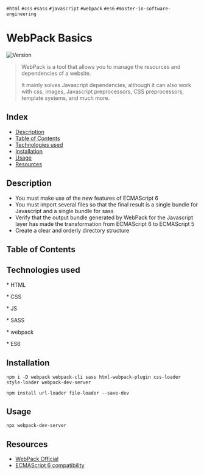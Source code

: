 `#html` `#css` `#sass` `#javascript` `#webpack` `#es6` `#master-in-software-engineering`

# WebPack Basics <!-- omit in toc -->

<p>
  <img alt="Version" src="https://img.shields.io/badge/version-1.0-blue.svg?cacheSeconds=2592000" />
</p>

> WebPack is a tool that allows you to manage the resources and dependencies of a website.
>
> It mainly solves Javascript dependencies, although it can also work with css, images, Javascript preprocessors, CSS preprocessors, template systems, and much more.

## Index <!-- omit in toc -->

- [Description](#description)
- [Table of Contents](#table-of-contents)
- [Technologies used](#technologies-used)
- [Installation](#installation)
- [Usage](#usage)
- [Resources](#resources)

## Description

- You must make use of the new features of ECMAScript 6
- You must import several files so that the final result is a single bundle for Javascript and a single bundle for sass
- Verify that the output bundle generated by WebPack for the Javascript layer has made the transformation from ECMAScript 6 to ECMAScript 5
- Create a clear and orderly directory structure

## Table of Contents

## Technologies used

\* HTML

\* CSS

\* JS

\* SASS

\* webpack

\* ES6

## Installation

`npm i -D webpack webpack-cli sass html-webpack-plugin css-loader style-loader webpack-dev-server`

`npm install url-loader file-loader --save-dev`

## Usage

`npx webpack-dev-server`

## Resources

- [WebPack Official](https://webpack.js.org/)
- [ECMAScript 6 compatibility](https://kangax.github.io/compat-table/es6/)
